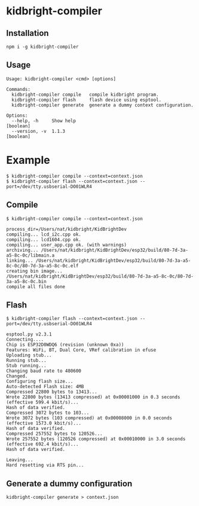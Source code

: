 # kidbright-compiler

		

## Installation
	npm i -g kidbright-compiler


## Usage
    Usage: kidbright-compiler <cmd> [options]

    Commands:
      kidbright-compiler compile   compile kidbright program.
      kidbright-compiler flash     flash device using esptool.
      kidbright-compiler generate  generate a dummy context configuration.

    Options:
      --help, -h     Show help                                             [boolean]
      --version, -v  1.1.3                                                 [boolean]


# Example
    $ kidbright-compiler compile --context=context.json
    $ kidbright-compiler flash --context=context.json --port=/dev/tty.usbserial-DO01WLR4

## Compile
    $ kidbright-compiler compile --context=context.json
    
    process_dir=/Users/nat/kidbright/KidBrightDev
    compiling... lcd_i2c.cpp ok.
    compiling... lcd1604.cpp ok.
    compiling... user_app.cpp ok. (with warnings)
    archiving... /Users/nat/kidbright/KidBrightDev/esp32/build/80-7d-3a-a5-8c-0c/libmain.a
    linking... /Users/nat/kidbright/KidBrightDev/esp32/build/80-7d-3a-a5-8c-0c/80-7d-3a-a5-8c-0c.elf
    creating bin image... /Users/nat/kidbright/KidBrightDev/esp32/build/80-7d-3a-a5-8c-0c/80-7d-3a-a5-8c-0c.bin
    compile all files done

## Flash
    $ kidbright-compiler flash --context=context.json --port=/dev/tty.usbserial-DO01WLR4
    
    esptool.py v2.3.1
    Connecting....
    Chip is ESP32D0WDQ6 (revision (unknown 0xa))
    Features: WiFi, BT, Dual Core, VRef calibration in efuse
    Uploading stub...
    Running stub...
    Stub running...
    Changing baud rate to 480600
    Changed.
    Configuring flash size...
    Auto-detected Flash size: 4MB
    Compressed 22800 bytes to 13413...
    Wrote 22800 bytes (13413 compressed) at 0x00001000 in 0.3 seconds (effective 599.4 kbit/s)...
    Hash of data verified.
    Compressed 3072 bytes to 103...
    Wrote 3072 bytes (103 compressed) at 0x00008000 in 0.0 seconds (effective 1573.0 kbit/s)...
    Hash of data verified.
    Compressed 257552 bytes to 120526...
    Wrote 257552 bytes (120526 compressed) at 0x00010000 in 3.0 seconds (effective 692.4 kbit/s)...
    Hash of data verified.

    Leaving...
    Hard resetting via RTS pin...
 
## Generate a dummy configuration
	  
	kidbright-compiler generate > context.json
